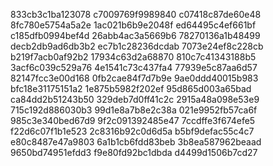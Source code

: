 833cb3c1ba123078
c7009769f9989840
c07418c87de60e48
8fc780e5754a5a2e
1ac021b6b9e2048f
ed64495c4ef661bf
c185dfb0994bef4d
26abb4ac3a5669b6
78270136a1b48499
decb2db9ad6db3b2
ec7b1c28236dcdab
7073e24ef8c228cb
b219f7acb0af92b2
17934c63d2a68870
810c7c41343188b5
3acf6c039c529a76
4e1541c73c437fa4
77939e5c87aa6d57
82147fcc3e00d168
0fb2cae84f7d7b9e
9ae0ddd40015b983
bfc18e31175151a2
1e875b5982f202ef
95d865d003a65bad
ca84dd2b51243b50
329deb7d0ff41c2c
2915a48a098e53e9
715c192d886030b3
99d1e8a7b8e2c38a
021e9952fb57ca6f
985c3e340bed67d9
9f2c091392485e47
7ccdffe3f674efe5
f22d6c07f1b1e523
2c8316b92c0d6d5a
b5bf9defac55c4c7
e80c8487e47a9803
6a1b1cb6fdd83beb
3b8ea587962beaad
9650bd74951efdd3
f9e80fd92bc1dbda
d4499d1506b7cd27
